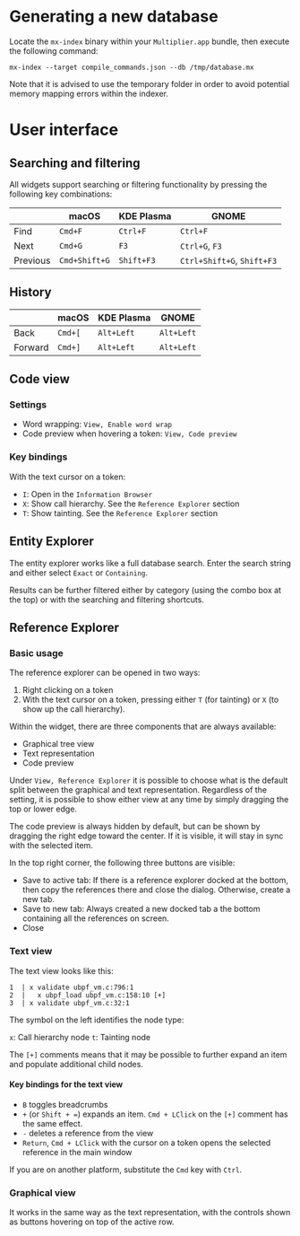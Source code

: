 # Generating a new database

Locate the `mx-index` binary within your `Multiplier.app` bundle, then execute the following command:

`mx-index --target compile_commands.json --db /tmp/database.mx`

Note that it is advised to use the temporary folder in order to avoid potential memory mapping errors within the indexer.

# User interface

## Searching and filtering

All widgets support searching or filtering functionality by pressing the following key combinations:

|          | macOS         | KDE Plasma | GNOME                      |
|----------|---------------|------------|----------------------------|
| Find     | `Cmd+F`       | `Ctrl+F`   | `Ctrl+F`                   |
| Next     | `Cmd+G`       | `F3`       | `Ctrl+G`, `F3`             |
| Previous | `Cmd+Shift+G` | `Shift+F3` | `Ctrl+Shift+G`, `Shift+F3` |

## History

|         | macOS    | KDE Plasma | GNOME      |
|---------|----------|------------|------------|
| Back    | `Cmd+[` | `Alt+Left` | `Alt+Left` |
| Forward | `Cmd+]` | `Alt+Left` | `Alt+Left` |

## Code view

### Settings

 * Word wrapping: `View, Enable word wrap`
 * Code preview when hovering a token: `View, Code preview`

### Key bindings

With the text cursor on a token:

 * `I`: Open in the `Information Browser`
 * `X`: Show call hierarchy. See the `Reference Explorer` section
 * `T`: Show tainting. See the `Reference Explorer` section

## Entity Explorer

The entity explorer works like a full database search. Enter the search string and either select `Exact` or `Containing`.

Results can be further filtered either by category (using the combo box at the top) or with the searching and filtering shortcuts.

## Reference Explorer

### Basic usage
The reference explorer can be opened in two ways:

1. Right clicking on a token
2. With the text cursor on a token, pressing either `T` (for tainting) or `X` (to show up the call hierarchy).

Within the widget, there are three components that are always available:

* Graphical tree view
* Text representation
* Code preview

Under `View, Reference Explorer` it is possible to choose what is the default split between the graphical and text representation. Regardless of the setting, it is possible to show either view at any time by simply dragging the top or lower edge.

The code preview is always hidden by default, but can be shown by dragging the right edge toward the center. If it is visible, it will stay in sync with the selected item.

In the top right corner, the following three buttons are visible:

* Save to active tab: If there is a reference explorer docked at the bottom, then copy the references there and close the dialog. Otherwise, create a new tab.
* Save to new tab: Always created a new docked tab a the bottom containing all the references on screen.
* Close

### Text view

The text view looks like this:

```
1  | x validate ubpf_vm.c:796:1
2  |   x ubpf_load ubpf_vm.c:158:10 [+]
3  | x validate ubpf_vm.c:32:1
```

The symbol on the left identifies the node type:

 `x`: Call hierarchy node
 `t`: Tainting node

The `[+]` comments means that it may be possible to further expand an item and populate additional child nodes.

#### Key bindings for the text view

* `B` toggles breadcrumbs
* `+` (or `Shift + =`) expands an item. `Cmd + LClick` on the `[+]` comment has the same effect.
* `-` deletes a reference from the view
* `Return`, `Cmd + LClick` with the cursor on a token opens the selected reference in the main window

If you are on another platform, substitute the `Cmd` key with `Ctrl`.

### Graphical view

It works in the same way as the text representation, with the controls shown as buttons hovering on top of the active row.

